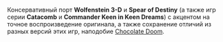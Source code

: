Консервативный порт **Wolfenstein 3-D** и **Spear of Destiny** (а также игр серии **Catacomb** и **Commander Keen in Keen Dreams**) с акцентом на точное воспроизведение оригинала, а также сохранение отличий из разных версий этих игр, наподобие [Chocolate Doom](https://www.gamesrevival.ru/games/Doom/Chocolate_Doom/).